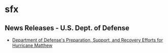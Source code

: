 # sfx

## News Releases - U.S. Dept. of Defense
- [Department of Defense's Preparation, Support, and Recovery Efforts for Hurricane Matthew](http://www.defense.gov/News/News-Releases/News-Release-View/Article/969098/department-of-defenses-preparation-support-and-recovery-efforts-for-hurricane-m)


